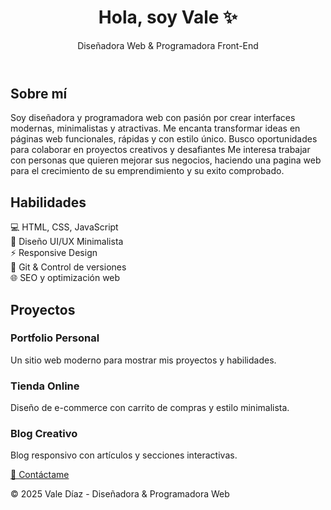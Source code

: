 <!DOCTYPE html>
<html lang="es">
<head>
  <meta charset="UTF-8">
  <meta name="viewport" content="width=device-width, initial-scale=1.0">
  <title>Portfolio - Diseñadora Web</title>
  <link rel="stylesheet" href="style.css">
</head>
<body>
  <header>
    <h1>Hola, soy Vale ✨</h1>
    <p>Diseñadora Web & Programadora Front-End</p>
  </header>

  <section>
    <h2>Sobre mí</h2>
    <p>Soy diseñadora y programadora web con pasión por crear interfaces modernas, minimalistas y atractivas. Me encanta transformar ideas en páginas web funcionales, rápidas y con estilo único. Busco oportunidades para colaborar en proyectos creativos y desafiantes
      Me interesa trabajar con personas que quieren mejorar sus negocios, haciendo una pagina web para el crecimiento de su emprendimiento y su exito comprobado.</p>
  </section>

  <section>
    <h2>Habilidades</h2>
    <div class="skills">
      <div class="card">💻 HTML, CSS, JavaScript</div>
      <div class="card">🎨 Diseño UI/UX Minimalista</div>
      <div class="card">⚡ Responsive Design</div>
      <div class="card">🔗 Git & Control de versiones</div>
      <div class="card">🌐 SEO y optimización web</div>
    </div>
  </section>

  <section>
    <h2>Proyectos</h2>
    <div class="projects">
      <div class="card">
        <h3>Portfolio Personal</h3>
        <p>Un sitio web moderno para mostrar mis proyectos y habilidades.</p>
      </div>
      <div class="card">
        <h3>Tienda Online</h3>
        <p>Diseño de e-commerce con carrito de compras y estilo minimalista.</p>
      </div>
      <div class="card">
        <h3>Blog Creativo</h3>
        <p>Blog responsivo con artículos y secciones interactivas.</p>
      </div>
    </div>
  </section>

  <section class="contacto">
    <a href="valentinavdigital@gmail.com" class="btn">📩 Contáctame</a>
  </section>

  <footer>
    <p>© 2025 Vale Díaz - Diseñadora & Programadora Web</p>
  </footer>
</body>
</html>

